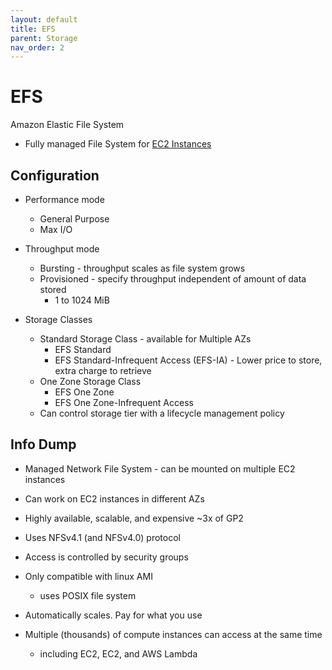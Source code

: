 ```yaml
---
layout: default
title: EFS
parent: Storage
nav_order: 2
---
```


# EFS
Amazon Elastic File System
- Fully managed File System for [EC2 Instances](../../compute/ec2)

## Configuration
- Performance mode
  - General Purpose
  - Max I/O
  
- Throughput mode
  - Bursting - throughput scales as file system grows
  - Provisioned - specify throughput independent of amount of data stored
    - 1 to 1024 MiB

- Storage Classes
  - Standard Storage Class - available for Multiple AZs
    - EFS Standard
    - EFS Standard-Infrequent Access (EFS-IA) - Lower price to store, extra charge to retrieve
  - One Zone Storage Class
    - EFS One Zone
    - EFS One Zone-Infrequent Access
  - Can control storage tier with a lifecycle management policy

## Info Dump
- Managed Network File System - can be mounted on multiple EC2 instances
- Can work on EC2 instances in different AZs
- Highly available, scalable, and expensive ~3x of GP2

- Uses NFSv4.1 (and NFSv4.0) protocol
- Access is controlled by security groups
- Only compatible with linux AMI
  - uses POSIX file system
- Automatically scales. Pay for what you use
- Multiple (thousands) of compute instances can access at the same time
  - including EC2, EC2, and AWS Lambda